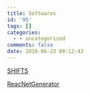 ```yaml
---
title: Softwares
id: '95'
tags: []
categories:
  - - uncategorized
comments: false
date: 2018-06-23 00:12:43
---
```


[SHIFTS](http://casegroup.rutgers.edu/casegr-sh-2.3.html)

[ReacNetGenerator](/reacnetgenerator/)